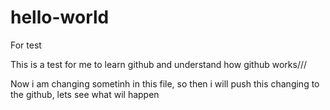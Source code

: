 # hello-world
For test

This is a test for me to learn github and understand how github works///



Now i am changing sometinh in this file, so then i will push this changing to the github, lets see what wil happen
